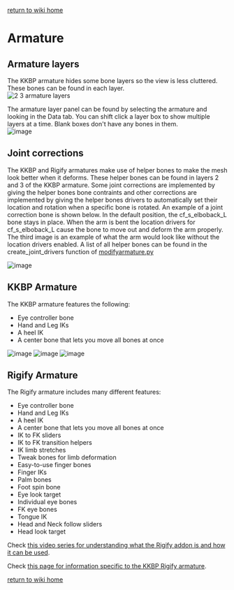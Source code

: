 [return to wiki home](https://github.com/FlailingFog/KK-Blender-Porter-Pack/blob/master/wiki/Wiki%20top.md)

# Armature

## Armature layers
The KKBP armature hides some bone layers so the view is less cluttered. These bones can be found in each layer.  
![2 3 armature layers](https://github.com/FlailingFog/KK-Blender-Porter-Pack/assets/65811931/e50612d9-3780-4bb8-ad7b-77fa915f61ac)

The armature layer panel can be found by selecting the armature and looking in the Data tab. You can shift click a layer box to show multiple layers at a time. Blank boxes don't have any bones in them.  
![image](https://github.com/FlailingFog/KK-Blender-Porter-Pack/assets/65811931/c43fac02-8f88-416a-bcb4-5195d97b1ca8)

## Joint corrections
The KKBP and Rigify armatures make use of helper bones to make the mesh look better when it deforms. These helper bones can be found in layers 2 and 3 of the KKBP armature. Some joint corrections are implemented by giving the helper bones bone contraints and other corrections are implemented by giving the helper bones drivers to automatically set their location and rotation when a specific bone is rotated. An example of a joint correction bone is shown below. In the default position, the cf_s_elboback_L bone stays in place. When the arm is bent the location drivers for cf_s_elboback_L cause the bone to move out and deform the arm properly. The third image is an example of what the arm would look like without the location drivers enabled. A list of all helper bones can be found in the create_joint_drivers function of [modifyarmature.py](https://github.com/FlailingFog/KK-Blender-Porter-Pack/blob/master/importing/modifyarmature.py)

![image](https://github.com/FlailingFog/KK-Blender-Porter-Pack/assets/65811931/f424f59e-7346-49d3-9244-db2949ff9faf)

## KKBP Armature

The KKBP armature features the following:
* Eye controller bone
* Hand and Leg IKs
* A heel IK
* A center bone that lets you move all bones at once

![image](https://github.com/FlailingFog/KK-Blender-Porter-Pack/assets/65811931/81043824-b4fb-4bc0-83d1-3870f7ad3180)
![image](https://github.com/FlailingFog/KK-Blender-Porter-Pack/assets/65811931/df53809f-ebf3-4c8e-8851-ae5cc40b5ce2)
![image](https://github.com/FlailingFog/KK-Blender-Porter-Pack/assets/65811931/6069cce8-d72d-4f40-8a6d-067d0400e1b8)

## Rigify Armature

The Rigify armature includes many different features:
* Eye controller bone
* Hand and Leg IKs
* A heel IK
* A center bone that lets you move all bones at once
* IK to FK sliders
* IK to FK transition helpers
* IK limb stretches
* Tweak bones for limb deformation
* Easy-to-use finger bones
* Finger IKs
* Palm bones
* Foot spin bone
* Eye look target
* Individual eye bones
* FK eye bones
* Tongue IK
* Head and Neck follow sliders
* Head look target

Check [this video series for understanding what the Rigify addon is and how it can be used](https://www.youtube.com/watch?v=-JSFcSxsaTs&list=PLdcL5aF8ZcJv68SSdwxip33M7snakl6Dx).

Check [this page for information specific to the KKBP Rigify armature](https://github.com/FlailingFog/KK-Blender-Porter-Pack/issues/78).

[return to wiki home](https://github.com/FlailingFog/KK-Blender-Porter-Pack/blob/master/wiki/Wiki%20top.md)
